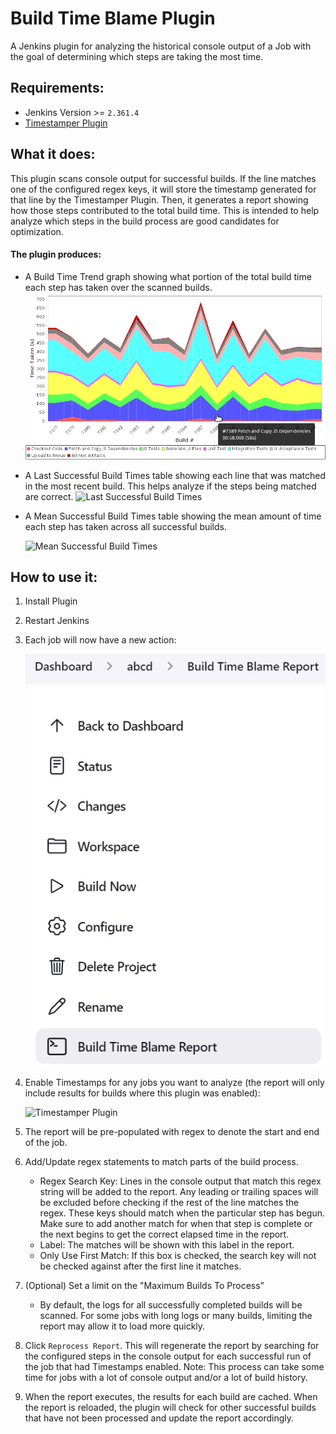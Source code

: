 # Build Time Blame Plugin
A Jenkins plugin for analyzing the historical console output of a Job with the goal of determining which steps are taking the most time.


## Requirements:
 + Jenkins Version >= `2.361.4`
 + [Timestamper Plugin](https://wiki.jenkins-ci.org/display/JENKINS/Timestamper)

## What it does:
 This plugin scans console output for successful builds.
 If the line matches one of the configured regex keys, it will store the timestamp generated for that line by the Timestamper Plugin.
 Then, it generates a report showing how those steps contributed to the total build time.
 This is intended to help analyze which steps in the build process are good candidates for optimization.

#### The plugin produces:

 + A Build Time Trend graph showing what portion of the total build time each step has taken over the scanned builds.
     ![Build Time Trend](documentation/images/build_time_trend.png)

 + A Last Successful Build Times table showing each line that was matched in the most recent build.
 This helps analyze if the steps being matched are correct.
    ![Last Successful Build Times](documentation/images/last_successful.png)

 + A Mean Successful Build Times table showing the mean amount of time each step has taken across all successful builds.

    ![Mean Successful Build Times](documentation/images/mean_build_times.png)

## How to use it:
1. Install Plugin

1. Restart Jenkins

1. Each job will now have a new action:

    ![Build Time Blame Report](documentation/images/action_link.png)

1. Enable Timestamps for any jobs you want to analyze (the report will only include results for builds where this plugin was enabled):

    ![Timestamper Plugin](documentation/images/timestamps.png)
1. The report will be pre-populated with regex to denote the start and end of the job.

1. Add/Update regex statements to match parts of the build process.
    + Regex Search Key:
    Lines in the console output that match this regex string will be added to the report.
    Any leading or trailing spaces will be excluded before checking if the rest of the line matches the regex.
    These keys should match when the particular step has begun.
    Make sure to add another match for when that step is complete or the next begins to get the correct elapsed time in the report.
    + Label: The matches will be shown with this label in the report.
    + Only Use First Match: If this box is checked, the search key will not be checked against after the first line it matches.
1. (Optional) Set a limit on the "Maximum Builds To Process"
   + By default, the logs for all successfully completed builds will be scanned. 
   For some jobs with long logs or many builds, limiting the report may allow it to load more quickly.
1. Click `Reprocess Report`.
This will regenerate the report by searching for the configured steps in the console output for each successful run of the job that had Timestamps enabled.
Note: This process can take some time for jobs with a lot of console output and/or a lot of build history.

1. When the report executes, the results for each build are cached.
When the report is reloaded, the plugin will check for other successful builds that have not been processed and update the report accordingly.

